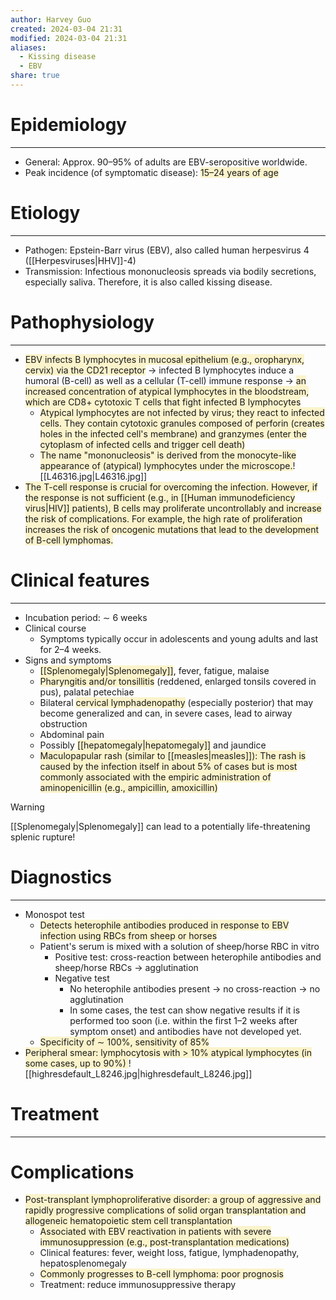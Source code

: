 ```yaml
---
author: Harvey Guo
created: 2024-03-04 21:31
modified: 2024-03-04 21:31
aliases:
  - Kissing disease
  - EBV
share: true
---
```

# Epidemiology
---
- General: Approx. 90–95% of adults are EBV-seropositive worldwide.
- Peak incidence (of symptomatic disease): <span style="background:rgba(240, 200, 0, 0.2)">15–24 years of age</span>

# Etiology
---
- Pathogen: Epstein-Barr virus (EBV), also called human herpesvirus 4 ([[Herpesviruses|HHV]]-4)
- Transmission: Infectious mononucleosis spreads via bodily secretions, especially saliva. Therefore, it is also called kissing disease.

# Pathophysiology
---
- <span style="background:rgba(240, 200, 0, 0.2)">EBV infects B lymphocytes in mucosal epithelium (e.g., oropharynx, cervix) via the CD21 receptor</span> → infected B lymphocytes induce a humoral (B-cell) as well as a cellular (T-cell) immune response  → <span style="background:rgba(240, 200, 0, 0.2)">an increased concentration of atypical lymphocytes in the bloodstream, which are CD8+ cytotoxic T cells that fight infected B lymphocytes</span> 
	- <span style="background:rgba(240, 200, 0, 0.2)">Atypical lymphocytes are not infected by virus; they react to infected cells. They contain cytotoxic granules composed of perforin (creates holes in the infected cell's membrane) and granzymes (enter the cytoplasm of infected cells and trigger cell death)</span>
	- <span style="background:rgba(240, 200, 0, 0.2)">The name "mononucleosis" is derived from the monocyte-like appearance of (atypical) lymphocytes under the microscope.</span>![[L46316.jpg|L46316.jpg]]
- <span style="background:rgba(240, 200, 0, 0.2)">The T-cell response is crucial for overcoming the infection. However, if the response is not sufficient (e.g., in [[Human immunodeficiency virus|HIV]] patients), B cells may proliferate uncontrollably and increase the risk of complications. For example, the high rate of proliferation increases the risk of oncogenic mutations that lead to the development of B-cell lymphomas.</span>

# Clinical features
---
- Incubation period: ∼ 6 weeks
- Clinical course
	- Symptoms typically occur in adolescents and young adults and last for 2–4 weeks.
- Signs and symptoms
	- <span style="background:rgba(240, 200, 0, 0.2)">[[Splenomegaly|Splenomegaly]]</span>, fever, fatigue, malaise 
	- <span style="background:rgba(240, 200, 0, 0.2)">Pharyngitis and/or tonsillitis</span> (reddened, enlarged tonsils covered in pus), palatal petechiae 
	- Bilateral <span style="background:rgba(240, 200, 0, 0.2)">cervical lymphadenopathy</span> (especially posterior) that may become generalized and can, in severe cases, lead to airway obstruction
	- Abdominal pain
	- Possibly <span style="background:rgba(240, 200, 0, 0.2)">[[hepatomegaly|hepatomegaly]]</span> and jaundice 
	- <span style="background:rgba(240, 200, 0, 0.2)">Maculopapular rash (similar to [[measles|measles]]): The rash is caused by the infection itself in about 5% of cases but is most commonly associated with the empiric administration of aminopenicillin (e.g., ampicillin, amoxicillin)</span>

>[!warning] 
>[[Splenomegaly|Splenomegaly]] can lead to a potentially life-threatening splenic rupture!
# Diagnostics
---
- Monospot test
	- <span style="background:rgba(240, 200, 0, 0.2)">Detects heterophile antibodies produced in response to EBV infection using RBCs from sheep or horses</span>
	- Patient's serum is mixed with a solution of sheep/horse RBC in vitro
		- Positive test: cross-reaction between heterophile antibodies and sheep/horse RBCs → agglutination
		- Negative test
			- No heterophile antibodies present → no cross-reaction → no agglutination
			- In some cases, the test can show negative results if it is performed too soon (i.e. within the first 1–2 weeks after symptom onset) and antibodies have not developed yet.
	- <span style="background:rgba(240, 200, 0, 0.2)">Specificity of ∼ 100%, sensitivity of 85%</span>
- <span style="background:rgba(240, 200, 0, 0.2)">Peripheral smear: lymphocytosis with > 10% atypical lymphocytes (in some cases, up to 90%) </span>![[highresdefault_L8246.jpg|highresdefault_L8246.jpg]]

# Treatment
---

# Complications
- <span style="background:rgba(240, 200, 0, 0.2)">Post-transplant lymphoproliferative disorder: a group of aggressive and rapidly progressive complications of solid organ transplantation and allogeneic hematopoietic stem cell transplantation</span>
	- <span style="background:rgba(240, 200, 0, 0.2)">Associated with EBV reactivation in patients with severe immunosuppression (e.g., post-transplantation medications)</span>
	- Clinical features: fever, weight loss, fatigue, lymphadenopathy, hepatosplenomegaly
	- <span style="background:rgba(240, 200, 0, 0.2)">Commonly progresses to B-cell lymphoma: poor prognosis</span>
	- Treatment: reduce immunosuppressive therapy